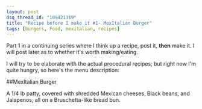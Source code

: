```yaml
---
layout: post
dsq_thread_id: "109421319"
title: "Recipe before I make it #1- MexItalian Burger" 
tags: [burgers, Food, mexitalian, recipes]
--- 
```


Part 1 in a continuing series where I think up a recipe, post it, **then** make it. I will post later as to whether it's worth making/eating.

I will try to be elaborate with the actual procedural recipes; but right now I'm quite hungry, so here's the menu description:

##MexItalian Burger

A 1/4 lb patty, covered with shredded Mexican cheeses, Black beans, and Jalapenos, all on a Bruschetta-like bread bun.